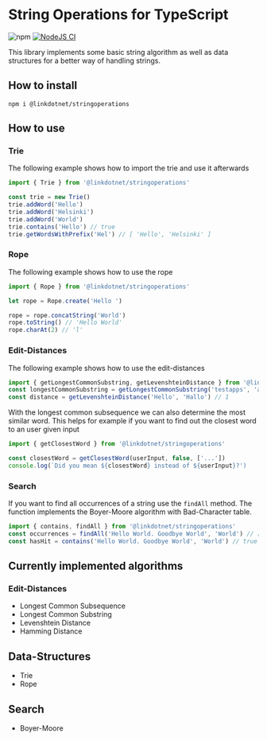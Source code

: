 # String Operations for TypeScript
![npm](https://img.shields.io/npm/dt/@linkdotnet/stringoperations)
[![NodeJS CI](https://github.com/linkdotnet/ts-stringoperations/actions/workflows/test.yml/badge.svg?branch=master)](https://github.com/linkdotnet/ts-stringoperations/actions/workflows/test.yml)

This library implements some basic string algorithm as well as data structures for a better way of handling strings.

## How to install
`npm i @linkdotnet/stringoperations`

## How to use
### Trie
The following example shows how to import the trie and use it afterwards
```ts
import { Trie } from '@linkdotnet/stringoperations'

const trie = new Trie()
trie.addWord('Hello')
trie.addWord('Helsinki')
trie.addWord('World')
trie.contains('Hello') // true
trie.getWordsWithPrefix('Hel') // [ 'Hello', 'Helsinki' ]
```

### Rope
The following example shows how to use the rope
```ts
import { Rope } from '@linkdotnet/stringoperations'

let rope = Rope.create('Hello ')

rope = rope.concatString('World')
rope.toString() // 'Hello World'
rope.charAt(2) // 'l'
```

### Edit-Distances
The following example shows how to use the edit-distances
```ts
import { getLongestCommonSubstring, getLevenshteinDistance } from '@linkdotnet/stringoperations'
const longestCommonSubstring = getLongestCommonSubstring('testapps', 'appicontest') // test
const distance = getLevenshteinDistance('Hello', 'Hallo') // 1
```

With the longest common subsequence we can also determine the most similar word.
This helps for example if you want to find out the closest word to an user given input
```ts
import { getClosestWord } from '@linkdotnet/stringoperations'

const closestWord = getClosestWord(userInput, false, ['...'])
console.log(`Did you mean ${closestWord} instead of ${userInput}?')
```

### Search
If you want to find all occurrences of a string use the `findAll` method. The function implements the Boyer-Moore algorithm with Bad-Character table.
```ts
import { contains, findAll } from '@linkdotnet/stringoperations'
const occurrences = findAll('Hello World. Goodbye World', 'World') // [ 6, 21 ]
const hasHit = contains('Hello World. Goodbye World', 'World') // true
```

## Currently implemented algorithms
### Edit-Distances
 * Longest Common Subsequence
 * Longest Common Substring
 * Levenshtein Distance
 * Hamming Distance

## Data-Structures
 * Trie
 * Rope

## Search
 * Boyer-Moore